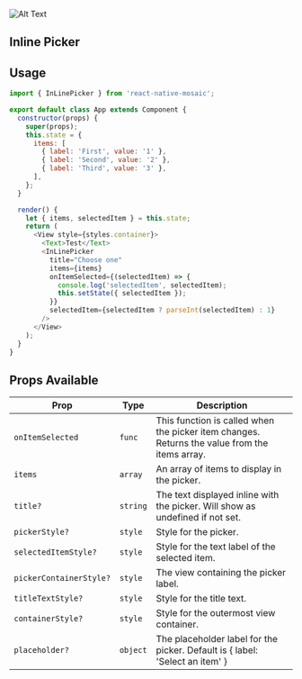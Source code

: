 ![Alt Text](https://drive.google.com/uc?export=view&id=1DGaGM7E4tK_X-meb4y2yL4fkttWMv41A)

## Inline Picker

## Usage

```js
import { InLinePicker } from 'react-native-mosaic';

export default class App extends Component {
  constructor(props) {
    super(props);
    this.state = {
      items: [
        { label: 'First', value: '1' },
        { label: 'Second', value: '2' },
        { label: 'Third', value: '3' },
      ],
    };
  }

  render() {
    let { items, selectedItem } = this.state;
    return (
      <View style={styles.container}>
        <Text>Test</Text>
        <InLinePicker
          title="Choose one"
          items={items}
          onItemSelected={(selectedItem) => {
            console.log('selectedItem', selectedItem);
            this.setState({ selectedItem });
          }}
          selectedItem={selectedItem ? parseInt(selectedItem) : 1}
        />
      </View>
    );
  }
}
```

## Props Available

| Prop                    | Type     | Description                                                                                   |
| ----------------------- | -------- | --------------------------------------------------------------------------------------------- |
| `onItemSelected`        | `func`   | This function is called when the picker item changes. Returns the value from the items array. |
| `items`                 | `array`  | An array of items to display in the picker.                                                   |
| `title?`                | `string` | The text displayed inline with the picker. Will show as undefined if not set.                 |
| `pickerStyle?`          | `style`  | Style for the picker.                                                                         |
| `selectedItemStyle?`    | `style`  | Style for the text label of the selected item.                                                |
| `pickerContainerStyle?` | `style`  | The view containing the picker label.                                                         |
| `titleTextStyle?`       | `style`  | Style for the title text.                                                                     |
| `containerStyle?`       | `style`  | Style for the outermost view container.                                                       |
| `placeholder?`          | `object` | The placeholder label for the picker. Default is { label: 'Select an item' }                  |
